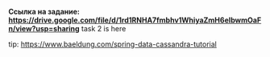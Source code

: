 **Ссылка на задание: https://drive.google.com/file/d/1rd1RNHA7fmbhv1WhiyaZmH6eIbwmOaFn/view?usp=sharing**
task 2 is here

tip: https://www.baeldung.com/spring-data-cassandra-tutorial